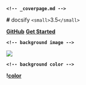 **`<!-- _coverpage.md -->`**

**#** docsify `<small>`3.5`</small>`

**[**GitHub**](**https://github.com/docsifyjs/docsify/**)**
**[**Get Started**](**#quick-start**)**

**`<!-- background image -->`**

![](_media/bg.png)

**`<!-- background color -->`**

**!**[**color**](**#f0f0f0**)

